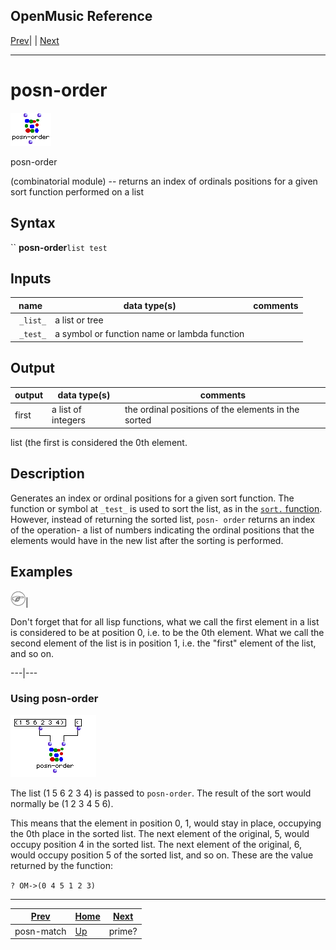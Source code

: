 OpenMusic Reference  
---  
[Prev](posn-match)| | [Next](prime)  
  
* * *

# posn-order

![](figures/functions/combinatorial/posn-order.png)

  
  
posn-order  
  
(combinatorial module) \-- returns an index of ordinals positions for a given
sort function performed on a list  

## Syntax

`` **posn-order**` list test `

## Inputs

name| data type(s)| comments  
---|---|---  
` _list_`|  a list or tree|  
` _test_`|  a symbol or function name or lambda function|  
  
## Output

output| data type(s)| comments  
---|---|---  
first| a list of integers| the ordinal positions of the elements in the sorted
list (the first is considered the 0th element.  
  
## Description

Generates an index or ordinal positions for a given sort function. The
function or symbol at `_test_` is used to sort the list, as in the [`sort.`
function](sort). However, instead of returning the sorted list, `posn-
order` returns an index of the operation- a list of numbers indicating the
ordinal positions that the elements would have in the new list after the
sorting is performed.

## Examples

![Note](figures/images/note.gif)|

Don't forget that for all lisp functions, what we call the first element in a
list is considered to be at position 0, i.e. to be the 0th element. What we
call the second element of the list is in position 1, i.e. the "first" element
of the list, and so on.  
  
---|---  
  
### Using posn-order

![](figures/functions/combinatorial/posn-orderEX1.png)

The list (1 5 6 2 3 4) is passed to `posn-order`. The result of the sort would
normally be (1 2 3 4 5 6).

This means that the element in position 0, 1, would stay in place, occupying
the 0th place in the sorted list. The next element of the original, 5, would
occupy position 4 in the sorted list. The next element of the original, 6,
would occupy position 5 of the sorted list, and so on. These are the value
returned by the function:

`? OM->(0 4 5 1 2 3)`

* * *

[Prev](posn-match)| [Home](index)| [Next](prime)  
---|---|---  
posn-match| [Up](funcref.main)| prime?

